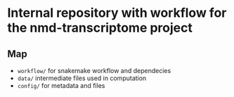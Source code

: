 # Internal repository with workflow for the nmd-transcriptome project

## Map
- `workflow/` for snakemake workflow and dependecies
- `data/` intermediate files used in computation
- `config/` for metadata and files
